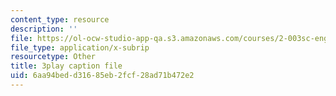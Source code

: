 ```yaml
---
content_type: resource
description: ''
file: https://ol-ocw-studio-app-qa.s3.amazonaws.com/courses/2-003sc-engineering-dynamics-fall-2011/6aa94bedd31685eb2fcf28ad71b472e2_cd8lDtAtJbE.srt
file_type: application/x-subrip
resourcetype: Other
title: 3play caption file
uid: 6aa94bed-d316-85eb-2fcf-28ad71b472e2
---
```


